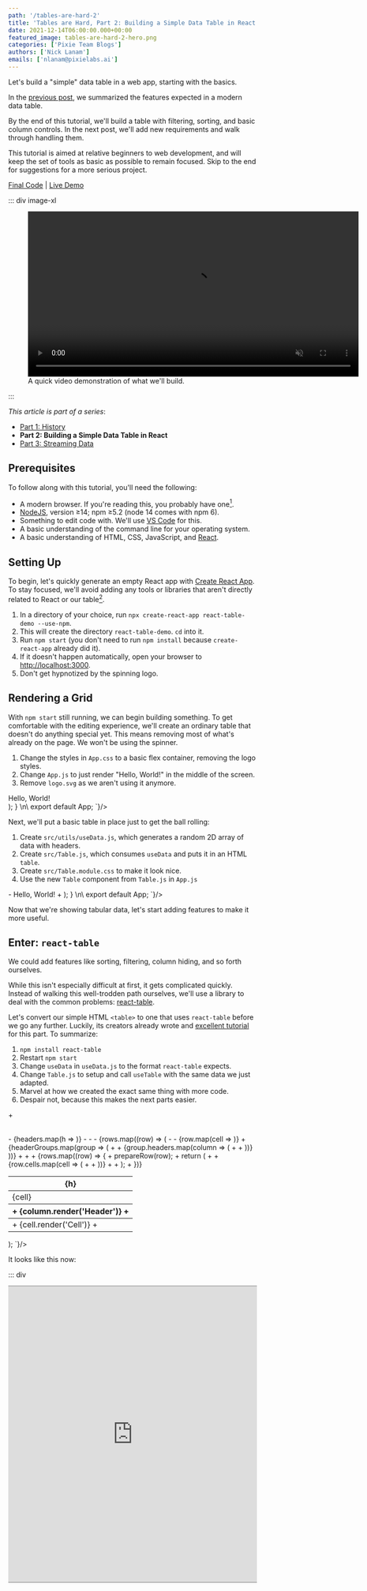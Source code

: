```yaml
---
path: '/tables-are-hard-2'
title: 'Tables are Hard, Part 2: Building a Simple Data Table in React'
date: 2021-12-14T06:00:00.000+00:00
featured_image: tables-are-hard-2-hero.png
categories: ['Pixie Team Blogs']
authors: ['Nick Lanam']
emails: ['nlanam@pixielabs.ai']
---
```


Let's build a "simple" data table in a web app, starting with the basics.

In the [previous post](https://blog.px.dev/tables-are-hard-1/), we summarized the features expected in a modern data table.

By the end of this tutorial, we'll build a table with filtering, sorting, and basic column controls.
In the next post, we'll add new requirements and walk through handling them.

This tutorial is aimed at relative beginners to web development, and will keep the set of tools as basic as possible to remain focused. Skip to the end for suggestions for a more serious project.

[Final Code](https://github.com/pixie-io/pixie-demos/tree/main/react-table) | [Live Demo](https://pixie-io.github.io/pixie-demos/react-table)

::: div image-xl
<figure>
  <video controls muted loop playsinline width="670">
    <source src="tables-are-hard-2-full-demo.mp4" type="video/mp4" />
  </video>
  <figcaption>
    A quick video demonstration of what we'll build.
  </figcaption>
</figure>
:::

_This article is part of a series_:
- [Part 1: History](https://blog.px.dev/tables-are-hard-3)
- **Part 2: Building a Simple Data Table in React**
- [Part 3: Streaming Data](https://blog.px.dev/tables-are-hard-3)

## Prerequisites

To follow along with this tutorial, you'll need the following:

* A modern browser. If you're reading this, you probably have one[^1].
* [NodeJS](https://nodejs.org/en/), version &ge;14; npm &ge;5.2 (node 14 comes with npm 6).
* Something to edit code with. We'll use [VS Code](https://code.visualstudio.com/) for this.
* A basic understanding of the command line for your operating system.
* A basic understanding of HTML, CSS, JavaScript, and [React](https://reactjs.org/).

## Setting Up

To begin, let's quickly generate an empty React app with [Create React App](https://create-react-app.dev/docs/getting-started/).
To stay focused, we'll avoid adding any tools or libraries that aren't directly related to React or our table[^2].

1. In a directory of your choice, run `npx create-react-app react-table-demo --use-npm`.
2. This will create the directory `react-table-demo`. `cd` into it.
3. Run `npm start` (you don't need to run `npm install` because `create-react-app` already did it).
4. If it doesn't happen automatically, open your browser to [http://localhost:3000](http://localhost:3000).
5. Don't get hypnotized by the spinning logo.

## Rendering a Grid

With `npm start` still running, we can begin building something.
To get comfortable with the editing experience, we'll create an ordinary table that doesn't do anything special yet.
This means removing most of what's already on the page. We won't be using the spinner.

1. Change the styles in `App.css` to a basic flex container, removing the logo styles.
2. Change `App.js` to just render "Hello, World!" in the middle of the screen.
3. Remove `logo.svg` as we aren't using it anymore.

<tabs>
  <tab label="App.js">
    <code-block language='jsx' code={`
import './App.css';
\n\
function App() {
  return (
    <div className='App'>
      <main>
        Hello, World!
      </main>
    </div>
  );
}
\n\
export default App;
    `}/>
  </tab>
  <tab label='App.css'>
    <github-embed language='css' repo='pixie-io/pixie-demos' srcPath='react-table/1-basics/src/App.css' />
  </tab>
</tabs>

Next, we'll put a basic table in place just to get the ball rolling:

1. Create `src/utils/useData.js`, which generates a random 2D array of data with headers.
2. Create `src/Table.js`, which consumes `useData` and puts it in an HTML `table`.
3. Create `src/Table.module.css` to make it look nice.
4. Use the new `Table` component from `Table.js` in `App.js`

<tabs>
  <tab label='useData.js'>
    <github-embed language='js' repo='pixie-io/pixie-demos' srcPath='react-table/1-basics/src/utils/useData.js' />
  </tab>
  <tab label='Table.js'>
    <github-embed language='js' repo='pixie-io/pixie-demos' srcPath='react-table/1-basics/src/Table.js' />
  </tab>
  <tab label='Table.module.css'>
    <github-embed language='css' repo='pixie-io/pixie-demos' srcPath='react-table/1-basics/src/Table.module.css' />
  </tab>
  <tab label='App.js'>
    <code-block language='diff' code={`
+ import useData from './utils/useData.js';
+ import Table from './Table.js';
\n\
import './App.css';
\n\
function App() {
  const data = useData();
  return (
    <div className=\"App\">
      <main>
-       Hello, World!
+       <Table data={data} />
      </main>
    </div>
  );
}
\n\
export default App;
    `}/>
  </tab>
</tabs>

Now that we're showing tabular data, let's start adding features to make it more useful.

## Enter: `react-table`

We could add features like sorting, filtering, column hiding, and so forth ourselves.

While this isn't especially difficult at first, it gets complicated quickly.
Instead of walking this well-trodden path ourselves, we'll use a library to deal with the common problems: [react-table](https://react-table.tanstack.com/).

Let's convert our simple HTML `<table>` to one that uses `react-table` before we go any further.
Luckily, its creators already wrote and [excellent tutorial](https://react-table.tanstack.com/docs/quick-start) for this part.
To summarize:

1. `npm install react-table`
2. Restart `npm start`
3. Change `useData` in `useData.js` to the format `react-table` expects.
4. Change `Table.js` to setup and call `useTable` with the same data we just adapted.
5. Marvel at how we created the exact same thing with more code.
6. Despair not, because this makes the next parts easier.

<tabs>
  <tab label='useData.js'>
    <github-embed language='js' repo='pixie-io/pixie-demos' srcPath='react-table/2-react-table/src/utils/useData.js' />
  </tab>
  <tab label='Table.js'>
    <code-block language='diff' code={`
 import styles from './Table.module.css'
+import { useTable } from 'react-table';
+
+export default function Table({ data: { columns, data } }) {
+  const reactTable = useTable({ columns, data });
+
+  const {
+    getTableProps,
+    getTableBodyProps,
+    headerGroups,
+    rows,
+    prepareRow
+  } = reactTable;
\n\
-export default function Table({ data: { headers, rows } }) {
   return (
-    <table className={styles.Table}>
+    <table {...getTableProps()} className={styles.Table}>
       <thead>
-        {headers.map(h => <th>{h}</th>)}
-      </thead>
-      <tbody>
-        {rows.map((row) => (
-          <tr>
-            {row.map(cell => <td>{cell}</td>)}
+        {headerGroups.map(group => (
+          <tr {...group.getHeaderGroupProps()}>
+            {group.headers.map(column => (
+              <th {...column.getHeaderProps()}>
+                {column.render('Header')}
+              </th>
+            ))}
           </tr>
         ))}
+      </thead>
+      <tbody {...getTableBodyProps()}>
+        {rows.map((row) => {
+          prepareRow(row);
+          return (
+            <tr {...row.getRowProps()}>
+              {row.cells.map(cell => (
+                <td {...cell.getCellProps()}>
+                  {cell.render('Cell')}
+                </td>
+              ))}
+            </tr>
+          );
+        })}
       </tbody>
     </table>
   );
    `}/>
  </tab>
</tabs>

It looks like this now:

::: div
<iframe width="100%" height="600px" style="border-width: 1px 0 1px 0;border-color: rgba(0, 0, 0, 0.5); border-style:solid;" src="https://pixie-io.github.io/pixie-demos/react-table/2-react-table/build/" />
:::

## Filtering and Sorting

While there is a great [complex example](https://react-table.tanstack.com/docs/examples/filtering) of what `react-table` can do for filtering, we'll start with only a simple global filter.
To use it, we'll create an input that hides every row not containing what the user types. This involves just a few steps:

1. Import the plugin `useGlobalFilter` from `react-table`
2. Pass it as an argument to `useTable`, which adds a `setGlobalFilter` function to the instance returned by `useTable`.
3. Create a `Filter` component, which just calls `setGlobalFilter` as the user types.

While we're here, let's add sorting. This is even easier:

1. Import `useSortBy` from `react-table`, add it to the arguments to `useTable`.
2. In the table header, use the new `column.getSortByToggleProps()` method, which adds click handlers to the headers.
3. Still in the table header, add a simple visual indicator to tell the user what's being used to sort.

Like with filtering, `useSortBy` is [highly configurable](https://react-table.tanstack.com/docs/api/useSortBy).
You can set a default sort state, allow sorting by multiple columns, reset sorting whenever you need to, customize the sorting method, and more.

<tabs>
  <tab label='Table.js'>
    <code-block language='diff' code={`
+import * as React from 'react';
+
 import styles from './Table.module.css'
-import { useTable } from 'react-table';
+import Filter from './Filter.js';
+import { useTable, useGlobalFilter, useSortBy } from 'react-table';
\n\
 export default function Table({ data: { columns, data } }) {
-  const reactTable = useTable({ columns, data });
+  const reactTable = useTable({
+      columns,
+      data
+    },
+    useGlobalFilter,
+    useSortBy
+  );
\n\
   const {
     getTableProps,
     getTableBodyProps,
     headerGroups,
     rows,
-    prepareRow
+    prepareRow,
+    setGlobalFilter
   } = reactTable;
\n\
   return (
+    <>
+      <Filter onChange={setGlobalFilter} />
      <table {...getTableProps()} className={styles.Table}>
        <thead>
          {headerGroups.map(group => (
            <tr {...group.getHeaderGroupProps()}>
              {group.headers.map(column => (
-                <th {...column.getHeaderProps()}>
+                  <th {...column.getHeaderProps(column.getSortByToggleProps())}>
                  {column.render('Header')}
+                    <span>
+                      {column.isSorted ? (
+                        column.isSortedDesc ? ' 🔽' : ' 🔼'
+                      ): ''}
+                    </span>
                </th>
              ))}
            </tr>
            );
          })}
        </tbody>
      </table>
+    </>
   );
 }
    `}/>
  </tab>
  <tab label='Filter.js'>
    <github-embed language='js' repo='pixie-io/pixie-demos' srcPath='react-table/3-sort-and-filter/src/Filter.js' />
  </tab>
  <tab label='Filter.module.css'>
    <github-embed language='css' repo='pixie-io/pixie-demos' srcPath='react-table/3-sort-and-filter/src/Filter.module.css' />
  </tab>
</tabs>

## Column Controls

Unsurprisingly, `react-table` also has features for column [resizing](https://react-table.tanstack.com/docs/api/useResizeColumns), [hiding](https://react-table.tanstack.com/docs/examples/column-hiding), and [ordering](https://react-table.tanstack.com/docs/api/useColumnOrder).

For column resizing, we need to tell `react-table` how to calculate column widths:

1. Import `useFlexLayout` (or `useBlockLayout`) from `react-table`, add to `useTable`.
2. Same with `useResizeColumns`. Note that this works differently with each layout, and order matters.
3. Like with sorting, add a visual control to each column's header to use resizing. The `useResizeColumns` plugin provides a props getter to handle all the logic for this control.
4. Slightly adjust the HTML and CSS in the `Table` component to prevent the sorting and resizing handles from interfering with each other.

Now for column hiding: this one doesn't need a plugin; `useTable` already sets it up!

1. Create a `ColumnSelector` component, much like we did for `Filter`. It takes the list of all columns from `useTable(...).allColumns` and provides a checkbox for each.
2. The checkbox uses `column.getToggleHiddenProps()` to handle this logic for us.

<tabs>
  <tab label='Table.js'>
    <code-block language='diff' code={`
 import * as React from 'react';
 \n\
 import styles from './Table.module.css'
 import Filter from './Filter.js';
-import { useTable, useGlobalFilter, useSortBy } from 'react-table';
+import ColumnSelector from './ColumnSelector.js';
+import {
+  useTable,
+  useFlexLayout,
+  useGlobalFilter,
+  useSortBy,
+  useResizeColumns,
+} from 'react-table';
 \n\
 export default function Table({ data: { columns, data } }) {
   const reactTable = useTable({
       columns,
       data
     },
+    useFlexLayout,
     useGlobalFilter,
-    useSortBy
+    useSortBy,
+    useResizeColumns
   );
\n\
   const {
     getTableProps,
     getTableBodyProps,
     headerGroups,
     rows,
+    allColumns,
     prepareRow,
     setGlobalFilter
   } = reactTable;
\n\
   return (
     <>
+      <ColumnSelector columns={allColumns} />
       <Filter onChange={setGlobalFilter} />
       <table {...getTableProps()} className={styles.Table}>
         <thead>
           {headerGroups.map(group => (
             <tr {...group.getHeaderGroupProps()}>
               {group.headers.map(column => (
-                <th {...column.getHeaderProps(column.getSortByToggleProps())}>
-                  {column.render('Header')}
-                  <span>
-                    {column.isSorted ? (
-                      column.isSortedDesc ? ' 🔽' : ' 🔼'
-                    ): ''}
-                  </span>
+                <th {...column.getHeaderProps()}>
+                  <div {...column.getSortByToggleProps()}>
+                    {column.render('Header')}
+                    <span>
+                      {column.isSorted ? (
+                        column.isSortedDesc ? ' 🔽' : ' 🔼'
+                      ): ''}
+                    </span>
+                  </div>
+                  <div {...column.getResizerProps()} className={[styles.ResizeHandle, column.isResizing && styles.ResizeHandleActive].filter(x=>x).join(' ')}>
+                    &#x22EE;
+                  </div>
                 </th>
               ))}
             </tr>
           ))}
         </thead>
         <tbody {...getTableBodyProps()}>
           {rows.map((row) => {
             prepareRow(row);
             return (
               <tr {...row.getRowProps()}>
                 {row.cells.map(cell => (
                   <td {...cell.getCellProps()}>
                     {cell.render('Cell')}
                   </td>
                 ))}
               </tr>
             );
           })}
         </tbody>
       </table>
     </>
   );
 }
    `}/>
  </tab>
  <tab label='Table.module.css'>
    <code-block language='diff' code={`
.Table {
   font-size: 1rem;
   text-align: left;
   border-collapse: collapse;
   width: 100%;
 }
\n\
 .Table td, .Table th {
   line-height: 2em;
   padding: 0 0.75em;
   border: 1px rgba(255, 255, 255, 0.75) solid;
+  text-overflow: ellipsis;
+  white-space: nowrap;
+  overflow: hidden;
+  min-width: 2rem;
 }
\n\
 .Table th {
+  max-height: 3.5em;
   padding: 0.75em 0.75em;
   border-bottom-width: 2px;
+  position: relative;
+}
+
+.ResizeHandle {
+  user-select: none;
+  display: inline-block;
+  position: absolute;
+  top: 50%;
+  right: 0;
+  transform: translate(0, -50%);
+  opacity: 0.8;
+}
+
+.ResizeHandleActive {
+  opacity: 1;
 }
    `}/>
  </tab>
  <tab label='ColumnSelector.js'>
    <github-embed language='js' repo='pixie-io/pixie-demos' srcPath='react-table/4-column-controls/src/ColumnSelector.js' />
  </tab>
  <tab label='ColumnSelector.module.css'>
    <github-embed language='css' repo='pixie-io/pixie-demos' srcPath='react-table/4-column-controls/src/ColumnSelector.module.css' />
  </tab>
</tabs>

Although column ordering also has a plugin, it doesn't provide props for easy controls like the others. As such, we'll skip it for this tutorial.

Here's what it looks like so far (click to interact):

::: div
<iframe width="100%" height="600px" style="border-width: 1px 0 1px 0;border-color: rgba(0, 0, 0, 0.5); border-style:solid;" src="https://pixie-io.github.io/pixie-demos/react-table/4-column-controls/build/" />
:::

## Fancy Cells

So far we've added a bunch of features, but the data itself is still showing as plain text.
What if we want to color scores by their value, or right-align IDs? Well, `react-table` has us covered here too.
Column definitions can include a `Cell` function (in fact, `Header` can be a function too) which returns anything that's valid JSX. That is, these can be React components.

<tabs>
  <tab label='useData.js'>
    <code-block language='diff' code={`
 import * as React from 'react';
 \n\
 function randomFrom(array) {
   return array[Math.floor(Math.random() * array.length)];
 }
 \n\
 /** Make a silly word that rhymes with Goomba (the Mario mushroom enemies) */
 function sillyWord() {
   const leadConsonants = ['B', 'D', 'F', 'G', 'L', 'T', 'V', 'Z'];
   const middles = ['oom', 'oon', 'um', 'un'];
   const midConsonants = ['b', 'd']
   const ends = ['a', 'ah', 'u', 'uh', 'o'];
\n\
   const word = randomFrom(leadConsonants) + randomFrom(middles) + randomFrom(midConsonants) + randomFrom(ends);
\n\
   // Try again if we accidentally picked something offensive
   if (['Goombah'].includes(word)) return sillyWord();
   else return word;
 }
\n\
 function sillyName() {
   return \`\${sillyWord()} \${sillyWord().substring(0, 3)}\`;
 }
\n\
 const genericHeaders = ['ID', 'Name', 'Friend', 'Score', 'Temperament'];
 const genericDataFuncs = [
   () => Math.ceil(Math.random() * 100),
   sillyName,
   sillyWord,
   () => Math.floor(Math.random() * 10_000) / 100,
   () => randomFrom(['Goofy', 'Wacky', 'Silly', 'Funny', 'Serious']),
 ];
+const fancyCellRenderers = [
+  function IdCell({ value }) {
+    return <>{value}</>;
+  },
+  function NameCell({ value }) {
+    return <strong>{value}</strong>;
+  },
+  function WordCell({ value }) {
+    return <span style={{ fontStyle: 'italic' }}>{value}</span>
+  },
+  function ScoreCell({ value }) {
+    const color = value < 50 ? 'pink' : 'aquamarine';
+    return <span style={{ color }}>{value}</span>;
+  },
+  function TemperamentCell({value}) {
+    return <>{value}</>;
+  },
+];
\n\
 // react-table expects memoized columns and data, so we export a React hook to permit doing that.
 export default function useData(numRows = 20, numCols = 5) {
   const columns = React.useMemo(() => (
     Array(numCols).fill(0).map((_, h) => {
       const name = genericHeaders[h % genericHeaders.length];
       const id = \`col\${h}\`;
       return {
         Header: name,
+        Cell: fancyCellRenderers[h % fancyCellRenderers.length],
         accessor: id
       };
     })
   ), [numCols]);
\n\
   const data = React.useMemo(() => (
     Array(numRows).fill(0).map(() => {
       const row = {};
       for (let c = 0; c < numCols; c++) {
         row[\`col\${c}\`] = genericDataFuncs[c % genericDataFuncs.length]();
       }
       return row;
     })
   ), [numRows, numCols]);
\n\
   return { columns, data };
 }
    `}/>
  </tab>
</tabs>

With this feature, our demo is largely complete (click to interact):

::: div
<iframe width="100%" height="600px" style="border-width: 1px 0 1px 0;border-color: rgba(0, 0, 0, 0.5); border-style:solid;" src="https://pixie-io.github.io/pixie-demos/react-table/5-fancy-cells/build/" />
:::

## Next Steps

We now have a table that can do the following:

* Render rich data in a grid
* Sort and filter that data
* Resize and show/hide columns
* Ready to configure for more advanced use cases

There's an elephant in the room that we didn't address: dynamic data.
When there are too many rows to render at once, and when the rows change rapidly, how do you sort correctly?
How do you filter correctly? How do you prevent CPU and memory usage from exploding (spoiler: `react-table` wasn't designed for this)?
We'll explore this and more in the [next post](https://blog.px.dev/tables-are-hard-3/).

[^1]: Chrome, Firefox, Edge, Safari, Opera, Brave, etc. [Lynx](https://en.wikipedia.org/wiki/Lynx_(web_browser)) gets nerd cred, but it isn't what we mean here.
[^2]: In a real project, we'd be using Yarn to manage packages; something like Material or styled-components to make editing styles more pleasant; TypeScript for its many benefits, and more. But this is a simple tutorial, so we're adding as few layers of complexity as we can.
